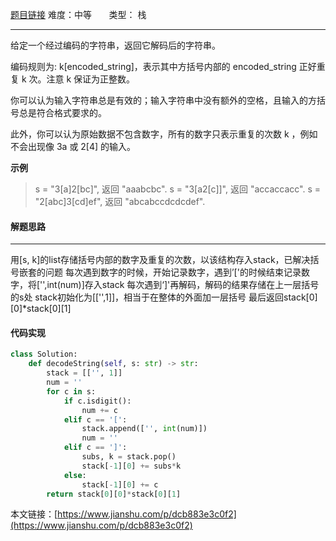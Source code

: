  [题目链接](https://leetcode-cn.com/problems/decode-string/)
难度：中等          &nbsp;&nbsp;&nbsp;&nbsp;&nbsp;&nbsp;类型：  栈
***
 给定一个经过编码的字符串，返回它解码后的字符串。

编码规则为: k[encoded_string]，表示其中方括号内部的 encoded_string 正好重复 k 次。注意 k 保证为正整数。

你可以认为输入字符串总是有效的；输入字符串中没有额外的空格，且输入的方括号总是符合格式要求的。

此外，你可以认为原始数据不包含数字，所有的数字只表示重复的次数 k ，例如不会出现像 3a 或 2[4] 的输入。
 
**示例**
> s = "3[a]2[bc]", 返回 "aaabcbc".
s = "3[a2[c]]", 返回 "accaccacc".
s = "2[abc]3[cd]ef", 返回 "abcabccdcdcdef".

 
#### 解题思路
***
用[s, k]的list存储括号内部的数字及重复的次数，以该结构存入stack，已解决括号嵌套的问题
每次遇到数字的时候，开始记录数字，遇到’['的时候结束记录数字，将['',int(num)]存入stack
 每次遇到‘]'再解码，解码的结果存储在上一层括号的s处
stack初始化为[['',1]]，相当于在整体的外面加一层括号
最后返回stack[0][0]*stack[0][1]



#### 代码实现
```python
class Solution:
    def decodeString(self, s: str) -> str:
        stack = [['', 1]]
        num = ''
        for c in s:
            if c.isdigit():
                num += c
            elif c == '[':
                stack.append(['', int(num)])
                num = ''
            elif c == ']':
                subs, k = stack.pop()
                stack[-1][0] += subs*k
            else:
                stack[-1][0] += c
        return stack[0][0]*stack[0][1]
```

本文链接：[https://www.jianshu.com/p/dcb883e3c0f2](https://www.jianshu.com/p/dcb883e3c0f2)
